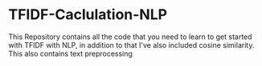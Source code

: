 # TFIDF-Caclulation-NLP
This Repository contains all the code that you need to learn to get started with TFIDF with NLP, in addition to that I've also included cosine similarity. This also contains text preprocessing

